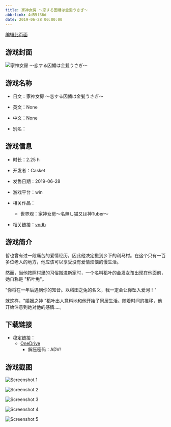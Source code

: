 ```yaml
---
title: 家神女房 ～恋する因幡は金髪うさぎ～
abbrlink: 4d55f36d
date: 2019-06-28 00:00:00
---
```

[编辑此页面](https://github.com/ACG-3/ADV3-source/blob/main/source/_posts/games/%E5%AE%B6%E7%A5%9E%E5%A5%B3%E6%88%BF%20%EF%BD%9E%E6%81%8B%E3%81%99%E3%82%8B%E5%9B%A0%E5%B9%A1%E3%81%AF%E9%87%91%E9%AB%AA%E3%81%86%E3%81%95%E3%81%8E%EF%BD%9E.md)

## 游戏封面

![家神女房 ～恋する因幡は金髪うさぎ～](https://pan.timero.xyz/d/onedrive/img_lib_001/%E5%AE%B6%E7%A5%9E%E5%A5%B3%E6%88%BF%20%EF%BD%9E%E6%81%8B%E3%81%99%E3%82%8B%E5%9B%A0%E5%B9%A1%E3%81%AF%E9%87%91%E9%AB%AA%E3%81%86%E3%81%95%E3%81%8E%EF%BD%9E_cover.avif)


## 游戏名称

- 日文：家神女房 ～恋する因幡は金髪うさぎ～
- 英文：None
- 中文：None

- 别名：


## 游戏信息

- 时长：2.25 h
- 开发者：Casket
- 发售日期：2019-06-28
- 游戏平台：win
- 相关作品：
   - 世界观：家神女房～名無し猫又は神Tuber～

- 相关链接：[vndb](https://vndb.org/v25704)


## 游戏简介

哲也曾有过一段痛苦的爱情经历，因此他决定搬到乡下的利马村。在这个只有一百多位老人的地方，他应该可以享受没有爱情烦恼的慢生活。

然而，当他按照村里的习俗搬进新家时，一个名叫稻叶的金发女孩出现在他面前，她自称是 "稻叶兔"。

"你将在一年后遇到你的知音。以稻田之兔的名义，我一定会让你坠入爱河！"

就这样，"婚姻之神 "稻叶出人意料地和他开始了同居生活。随着时间的推移，他开始注意到她对他的感情....。




## 下载链接

- 稳定链接：
    - [OneDrive](https://pan.timero.xyz/onedrive/adv_lib_001/%E5%AE%B6%E7%A5%9E%E5%A5%B3%E6%88%BF%20%EF%BD%9E%E6%81%8B%E3%81%99%E3%82%8B%E5%9B%A0%E5%B9%A1%E3%81%AF%E9%87%91%E9%AB%AA%E3%81%86%E3%81%95%E3%81%8E%EF%BD%9E)
        - 解压密码：ADV!



## 游戏截图


![Screenshot 1](https://pan.timero.xyz/d/onedrive/img_lib_001/%E5%AE%B6%E7%A5%9E%E5%A5%B3%E6%88%BF%20%EF%BD%9E%E6%81%8B%E3%81%99%E3%82%8B%E5%9B%A0%E5%B9%A1%E3%81%AF%E9%87%91%E9%AB%AA%E3%81%86%E3%81%95%E3%81%8E%EF%BD%9E_Screenshot_1.avif)

![Screenshot 2](https://pan.timero.xyz/d/onedrive/img_lib_001/%E5%AE%B6%E7%A5%9E%E5%A5%B3%E6%88%BF%20%EF%BD%9E%E6%81%8B%E3%81%99%E3%82%8B%E5%9B%A0%E5%B9%A1%E3%81%AF%E9%87%91%E9%AB%AA%E3%81%86%E3%81%95%E3%81%8E%EF%BD%9E_Screenshot_2.avif)

![Screenshot 3](https://pan.timero.xyz/d/onedrive/img_lib_001/%E5%AE%B6%E7%A5%9E%E5%A5%B3%E6%88%BF%20%EF%BD%9E%E6%81%8B%E3%81%99%E3%82%8B%E5%9B%A0%E5%B9%A1%E3%81%AF%E9%87%91%E9%AB%AA%E3%81%86%E3%81%95%E3%81%8E%EF%BD%9E_Screenshot_3.avif)

![Screenshot 4](https://pan.timero.xyz/d/onedrive/img_lib_001/%E5%AE%B6%E7%A5%9E%E5%A5%B3%E6%88%BF%20%EF%BD%9E%E6%81%8B%E3%81%99%E3%82%8B%E5%9B%A0%E5%B9%A1%E3%81%AF%E9%87%91%E9%AB%AA%E3%81%86%E3%81%95%E3%81%8E%EF%BD%9E_Screenshot_4.avif)

![Screenshot 5](https://pan.timero.xyz/d/onedrive/img_lib_001/%E5%AE%B6%E7%A5%9E%E5%A5%B3%E6%88%BF%20%EF%BD%9E%E6%81%8B%E3%81%99%E3%82%8B%E5%9B%A0%E5%B9%A1%E3%81%AF%E9%87%91%E9%AB%AA%E3%81%86%E3%81%95%E3%81%8E%EF%BD%9E_Screenshot_5.avif)

